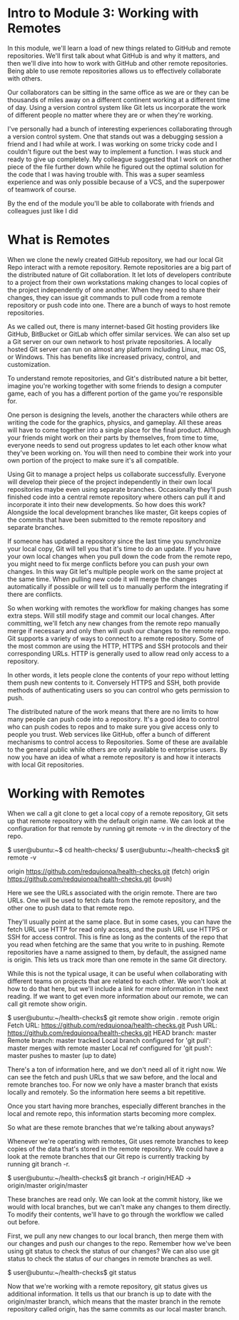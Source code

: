 # Intro to Module 3: Working with Remotes

 In this module, we'll learn a load of new things related to GitHub and remote repositories. We'll first talk about what GitHub is and why it matters, and 
 then we'll dive into how to work with GitHub and other remote repositories. Being able to use remote repositories allows us to effectively collaborate with others. 
 
 Our collaborators can be sitting in the same office as we are or they can be thousands of miles away on a different continent working at a different time of day. 
 Using a version control system like Git lets us incorporate the work of different people no matter where they are or when they're working. 
 
 I've personally had a bunch of interesting experiences collaborating through a version control system. One that stands out was a debugging session a friend and 
 I had while at work. I was working on some tricky code and I couldn't figure out the best way to implement a function. I was stuck and ready to give up completely. 
 My colleague suggested that I work on another piece of the file further down while he figured out the optimal solution for the code that I was having trouble with. 
 This was a super seamless experience and was only possible because of a VCS, and the superpower of teamwork of course. 
 
 By the end of the module you'll be able to collaborate with friends and colleagues just like I did


# What is Remotes

When we clone the newly created GitHub repository, we had our local Git Repo interact with a remote repository. 
Remote repositories are a big part of the distributed nature of Git collaboration. It let lots of developers contribute to a project from their own workstations making changes to local copies of the project independently of one another. When they need to share their changes, they can issue git commands to pull code from a remote repository or push code into one. There are a bunch of ways to host remote repositories.

As we called out, there is many internet-based Git hosting providers like GitHub, BitBucket or GitLab which offer similar services. We can also set up a Git server on our own network to host private repositories. A locally hosted Git server can run on almost any platform including Linux, mac OS, or Windows. This has benefits like increased privacy, control, and customization. 

To understand remote repositories, and Git's distributed nature a bit better, imagine you're working together with some friends to design a computer game, each of you has a different portion of the game you're responsible for. 

One person is designing the levels, another the characters while others are writing the code for the graphics, physics, and gameplay. All these areas will have to come together into a single place for the final product. Although your friends might work on their parts by themselves, from time to time, everyone needs to send out progress updates to let each other know what they've been working on. You will then need to combine their work into your own portion of the project to make sure it's all compatible. 

Using Git to manage a project helps us collaborate successfully. Everyone will develop their piece of the project independently in their own local repositories maybe even using separate branches. Occasionally they'll push finished code into a central remote repository where others can pull it and incorporate it into their new developments. So how does this work? Alongside the local development branches like master, Git keeps copies of the commits that have been submitted to the remote repository and separate branches. 

If someone has updated a repository since the last time you synchronize your local copy, Git will tell you that it's time to do an update. If you have your own local changes when you pull down the code from the remote repo, you might need to fix merge conflicts before you can push your own changes. In this way Git let's multiple people work on the same project at the same time. When pulling new code it will merge the changes automatically if possible or will tell us to manually perform the integrating if there are conflicts. 

So when working with remotes the workflow for making changes has some extra steps. Will still modify stage and commit our local changes. After committing, we'll fetch any new changes from the remote repo manually merge if necessary and only then will push our changes to the remote repo. Git supports a variety of ways to connect to a remote repository. Some of the most common are using the HTTP, HTTPS and SSH protocols and their corresponding URLs. HTTP is generally used to allow read only access to a repository. 

In other words, it lets people clone the contents of your repo without letting them push new contents to it. Conversely HTTPS and SSH, both provide methods of authenticating users so you can control who gets permission to push. 

The distributed nature of the work means that there are no limits to how many people can push code into a repository. It's a good idea to control who can push codes to repos and to make sure you give access only to people you trust. Web services like GitHub, offer a bunch of different mechanisms to control access to Repositories. Some of these are available to the general public while others are only available to enterprise users. By now you have an idea of what a remote repository is and how it interacts with local Git repositories.



# Working with Remotes

When we call a git clone to get a local copy of a remote repository, Git sets up that remote repository with the default origin name. We can look at the configuration for that remote by running git remote -v in the directory of the repo.

$ user@ubuntu:~$ cd health-checks/
$ user@ubuntu:~/health-checks$ git remote -v

origin https://github.com/redquionoa/health-checks.git (fetch)
origin https://github.com/redquionoa/health-checks.git (push)

Here we see the URLs associated with the origin remote. There are two URLs. One will be used to fetch data from the remote repository, and the other one to push data to that remote repo.

They'll usually point at the same place. But in some cases, you can have the fetch URL use HTTP for read only access, and the push URL use HTTPS or SSH for access control. This is fine as long as the contents of the repo that you read when fetching are the same that you write to in pushing. Remote repositories have a name assigned to them, by default, the assigned name is origin. This lets us track more than one remote in the same Git directory.

While this is not the typical usage, it can be useful when collaborating with different teams on projects that are related to each other. We won't look at how to do that here, but we'll include a link for more information in the next reading. If we want to get even more information about our remote, we can call git remote show origin.

$ user@ubuntu:~/health-checks$ git remote show origin
. remote origin
Fetch URL: https://github.com/redquionoa/health-checks.git 
Push URL: https://github.com/redquionoa/health-checks.git 
HEAD branch: master
Remote branch: master tracked
Local branch configured for 'git pull': master merges with remote master
Local ref configured for 'git push': master pushes to master (up to date)


There's a ton of information here, and we don't need all of it right now. We can see the fetch and push URLs that we saw before, and the local and remote branches too.
For now we only have a master branch that exists locally and remotely. So the information here seems a bit repetitive.

Once you start having more branches, especially different branches in the local and remote repo, this information starts becoming more complex.

So what are these remote branches that we're talking about anyways?

Whenever we're operating with remotes, Git uses remote branches to keep copies of the data that's stored in the remote repository. We could have a look at the remote branches that our Git repo is currently tracking by running git branch -r.

$ user@ubuntu:~/health-checks$ git branch -r
origin/HEAD -> origin/master
origin/master

These branches are read only. We can look at the commit history, like we would with local branches, but we can't make any changes to them directly. To modify their contents, we'll have to go through the workflow we called out before.

First, we pull any new changes to our local branch, then merge them with our changes and push our changes to the repo. Remember how we've been using git status to check the status of our changes? We can also use git status to check the status of our changes in remote branches as well.

$ user@ubuntu:~/health-checks$ git status

Now that we're working with a remote repository, git status gives us additional information. It tells us that our branch is up to date with the origin/master branch, which means that the master branch in the remote repository called origin, has the same commits as our local master branch.
